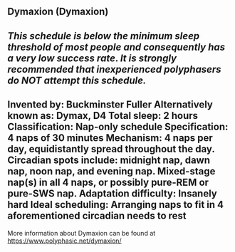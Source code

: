 Dymaxion (Dymaxion)
-----------------------------------------------
*This schedule is* ***below the minimum sleep threshold of most people*** *and consequently has a* ***very low success rate***.  *It is* ***strongly recommended*** *that inexperienced polyphasers do* ***NOT*** *attempt this schedule.*
-----------------------------------------------
**Invented by**: Buckminster Fuller
**Alternatively known as**: Dymax, D4
**Total sleep**: 2 hours
**Classification**: Nap-only schedule
**Specification**: 4 naps of 30 minutes
**Mechanism**: 4 naps per day, equidistantly spread throughout the day. Circadian spots include: midnight nap, dawn nap, noon nap, and evening nap. Mixed-stage nap(s) in all 4 naps, or possibly pure-REM or pure-SWS nap.
**Adaptation difficulty**: Insanely hard
**Ideal scheduling**: Arranging naps to fit in 4 aforementioned circadian needs to rest
-----------------------------------------------
More information about Dymaxion can be found at <https://www.polyphasic.net/dymaxion/>